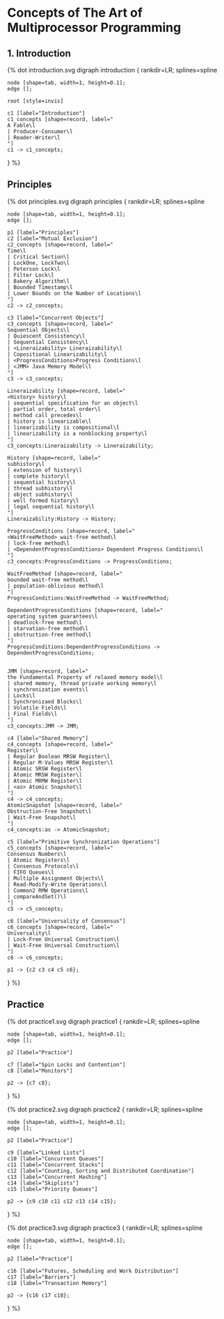 # Concepts of The Art of Multiprocessor Programming

## 1. Introduction

<div>
{% dot introduction.svg
digraph introduction {
    rankdir=LR;
    splines=spline

    node [shape=tab, width=1, height=0.1];
    edge [];

    root [style=invis]

    c1 [label="Introduction"]
    c1_concepts [shape=record, label="
    A Fable\l
    | Producer-Consumer\l
    | Reader-Writer\l
    "]
    c1 -> c1_concepts;
}
%}
</div>

## Principles

<div>
{% dot principles.svg
digraph principles {
    rankdir=LR;
    splines=spline

    node [shape=tab, width=1, height=0.1];
    edge [];

    p1 [label="Principles"]
    c2 [label="Mutual Exclusion"]
    c2_concepts [shape=record, label="
    Time\l
    | Critical Section\l
    | LockOne, LockTwo\l
    | Peterson Lock\l
    | Filter Lock\l
    | Bakery Algorithm\l
    | Bounded Timestamp\l
    | Lower Bounds on the Number of Locations\l
    "]
    c2 -> c2_concepts;    

    c3 [label="Concurrent Objects"]
    c3_concepts [shape=record, label="
    Sequential Objects\l
    | Quiescent Consistency\l
    | Sequential Consistency\l
    | <Lineraizability> Lineraizability\l
    | Copositional Linearizability\l
    | <ProgressConditions>Progress Conditions\l
    | <JMM> Java Memory Model\l
    "]
    c3 -> c3_concepts;

    Lineraizability [shape=record, label="
    <History> history\l
    | sequential specification for an object\l
    | partial order, total order\l
    | method call precedes\l
    | history is linearizable\l
    | linearizability is compositional\l
    | linearizability is a nonblocking property\l
    "]
    c3_concepts:Lineraizability -> Lineraizability;

    History [shape=record, label="
    subhistory\l
    | extension of history\l
    | complete history\l
    | sequential history\l
    | thread subhistory\l
    | object subhistory\l
    | well formed history\l
    | legal sequential history\l
    "]
    Lineraizability:History -> History;

    ProgressConditions [shape=record, label="
    <WaitFreeMethod> wait-free method\l
    | lock-free method\l
    | <DependentProgressConditions> Dependent Progress Conditions\l
    "]
    c3_concepts:ProgressConditions -> ProgressConditions;

    WaitFreeMethod [shape=record, label="
    bounded wait-free method\l
    | population-oblivious method\l
    "]
    ProgressConditions:WaitFreeMethod -> WaitFreeMethod;

    DependentProgressConditions [shape=record, label="
    operating system guarantees\l
    | deadlock-free method\l
    | starvation-free method\l
    | obstruction-free method\l
    "]
    ProgressConditions:DependentProgressConditions -> DependentProgressConditions;


    JMM [shape=record, label="
    the Fundamental Property of relaxed memory model\l
    | shared memory, thread private working memory\l
    | synchronization events\l
    | Locks\l
    | Synchronizaed Blocks\l
    | Volatile Fields\l
    | Final Fields\l
    "]
    c3_concepts:JMM -> JMM;

    c4 [label="Shared Memory"]
    c4_concepts [shape=record, label="
    Register\l
    | Regular Boolean MRSW Register\l
    | Regular M-Values MRSW Register\l
    | Atomic SRSW Register\l
    | Atomic MRSW Register\l
    | Atomic MRMW Register\l
    | <as> Atomic Snapshot\l
    "]
    c4 -> c4_concepts;
    AtomicSnapshot [shape=record, label="
    Obstruction-Free Snapshot\l
    | Wait-Free Snapshot\l
    "]
    c4_concepts:as -> AtomicSnapshot;

    c5 [label="Primitive Synchronization Operations"]
    c5_concepts [shape=record, label="
    Consensus Numbers\l
    | Atomic Registers\l
    | Consensus Protocols\l
    | FIFO Queues\l
    | Multiple Assignment Objects\l
    | Read-Modify-Write Operations\l
    | Common2 RMW Operations\l
    | compareAndSet()\l
    "]
    c5 -> c5_concepts;

    c6 [label="Universality of Consensus"]
    c6_concepts [shape=record, label="
    Universality\l
    | Lock-Free Universal Construction\l
    | Wait-Free Universal Construction\l
    "]
    c6 -> c6_concepts;

    p1 -> {c2 c3 c4 c5 c6};
}
%}
</div>

## Practice

<div>
{% dot practice1.svg
digraph practice1 {
    rankdir=LR;
    splines=spline

    node [shape=tab, width=1, height=0.1];
    edge [];

    p2 [label="Practice"]

    c7 [label="Spin Locks and Contention"]
    c8 [label="Monitors"]

    p2 -> {c7 c8};
}
%}
</div>

<div>
{% dot practice2.svg
digraph practice2 {
    rankdir=LR;
    splines=spline

    node [shape=tab, width=1, height=0.1];
    edge [];

    p2 [label="Practice"]

    c9 [label="Linked Lists"]
    c10 [label="Concurrent Queues"]
    c11 [label="Concurrent Stacks"]
    c12 [label="Counting, Sorting and Distributed Coordination"]
    c13 [label="Concurrent Hashing"]
    c14 [label="Skiplists"]
    c15 [label="Priority Queues"]

    p2 -> {c9 c10 c11 c12 c13 c14 c15};
}
%}
</div>

<div>
{% dot practice3.svg
digraph practice3 {
    rankdir=LR;
    splines=spline

    node [shape=tab, width=1, height=0.1];
    edge [];

    p2 [label="Practice"]

    c16 [label="Futures, Scheduling and Work Distribution"]
    c17 [label="Barriers"]
    c18 [label="Transaction Memory"]

    p2 -> {c16 c17 c18};
}
%}
</div>
